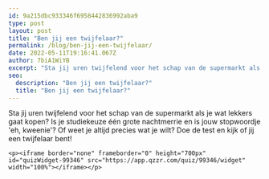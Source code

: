 ```yaml
---
id: 9a215dbc933346f6958442836992aba9
type: post
layout: post
title: "Ben jij een twijfelaar?"
permalink: /blog/ben-jij-een-twijfelaar/
date: 2022-05-11T19:16:41.067Z
author: 7biA1WiYB
excerpt: "Sta jij uren twijfelend voor het schap van de supermarkt als je wat lekkers gaat kopen? Is je studiekeuze één grote nachtmerrie en is jouw stopwoordje 'eh, kweenie'? Of weet je altijd precies wat je wilt? Doe de test en kijk of jij een twijfelaar bent!  "
seo:
  description: "Ben jij een twijfelaar?"
  title: "Ben jij een twijfelaar?"
---
```

Sta jij uren twijfelend voor het schap van de supermarkt als je wat lekkers gaat kopen? Is je studiekeuze één grote nachtmerrie en is jouw stopwoordje 'eh, kweenie'? Of weet je altijd precies wat je wilt? Doe de test en kijk of jij een twijfelaar bent!  

    <p><iframe border="none" frameborder="0" height="700px" id="quizWidget-99346" src="https://app.qzzr.com/quiz/99346/widget" width="100%"></iframe></p>  

